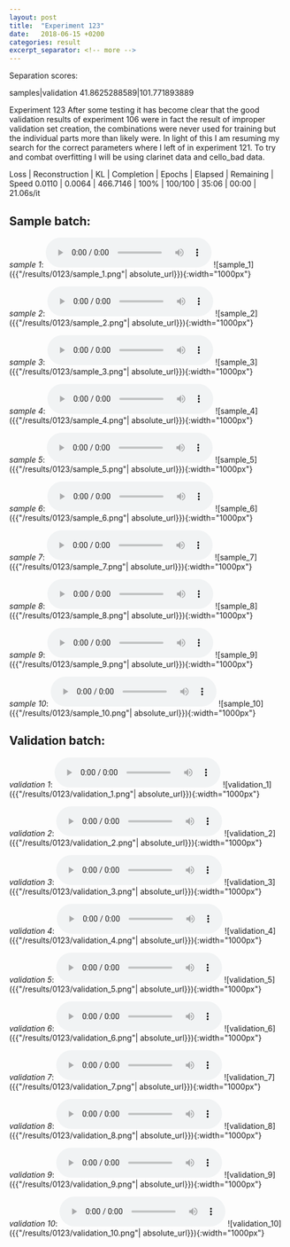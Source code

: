 ```yaml
---
layout: post
title:  "Experiment 123"
date:   2018-06-15 +0200
categories: result
excerpt_separator: <!-- more -->
---
```

Separation scores:

samples|validation
41.8625288589|101.771893889
<!-- more -->
Experiment 123
After some testing it has become clear that the good validation results of experiment 106 were in fact the result of improper validation set creation, the combinations were never used for training but the individual parts more than likely were.
In light of this I am resuming my search for the correct parameters where I left of in experiment 121. To try and combat overfitting I will be using clarinet data and cello_bad data.

Loss | Reconstruction | KL | Completion | Epochs | Elapsed | Remaining | Speed
0.0110 | 0.0064 | 466.7146 | 100% | 100/100 | 35:06 | 00:00 | 21.06s/it

## **Sample batch**:
_sample 1_:
<audio src="/ResultsOverview/results/0123/sample_1.wav" controls preload></audio>
![sample_1]({{"/results/0123/sample_1.png"| absolute_url}}){:width="1000px"}

_sample 2_:
<audio src="/ResultsOverview/results/0123/sample_2.wav" controls preload></audio>
![sample_2]({{"/results/0123/sample_2.png"| absolute_url}}){:width="1000px"}

_sample 3_:
<audio src="/ResultsOverview/results/0123/sample_3.wav" controls preload></audio>
![sample_3]({{"/results/0123/sample_3.png"| absolute_url}}){:width="1000px"}

_sample 4_:
<audio src="/ResultsOverview/results/0123/sample_4.wav" controls preload></audio>
![sample_4]({{"/results/0123/sample_4.png"| absolute_url}}){:width="1000px"}

_sample 5_:
<audio src="/ResultsOverview/results/0123/sample_5.wav" controls preload></audio>
![sample_5]({{"/results/0123/sample_5.png"| absolute_url}}){:width="1000px"}

_sample 6_:
<audio src="/ResultsOverview/results/0123/sample_6.wav" controls preload></audio>
![sample_6]({{"/results/0123/sample_6.png"| absolute_url}}){:width="1000px"}

_sample 7_:
<audio src="/ResultsOverview/results/0123/sample_7.wav" controls preload></audio>
![sample_7]({{"/results/0123/sample_7.png"| absolute_url}}){:width="1000px"}

_sample 8_:
<audio src="/ResultsOverview/results/0123/sample_8.wav" controls preload></audio>
![sample_8]({{"/results/0123/sample_8.png"| absolute_url}}){:width="1000px"}

_sample 9_:
<audio src="/ResultsOverview/results/0123/sample_9.wav" controls preload></audio>
![sample_9]({{"/results/0123/sample_9.png"| absolute_url}}){:width="1000px"}

_sample 10_:
<audio src="/ResultsOverview/results/0123/sample_10.wav" controls preload></audio>
![sample_10]({{"/results/0123/sample_10.png"| absolute_url}}){:width="1000px"}

## **Validation batch**:
_validation 1_:
<audio src="/ResultsOverview/results/0123/validation_1.wav" controls preload></audio>
![validation_1]({{"/results/0123/validation_1.png"| absolute_url}}){:width="1000px"}

_validation 2_:
<audio src="/ResultsOverview/results/0123/validation_2.wav" controls preload></audio>
![validation_2]({{"/results/0123/validation_2.png"| absolute_url}}){:width="1000px"}

_validation 3_:
<audio src="/ResultsOverview/results/0123/validation_3.wav" controls preload></audio>
![validation_3]({{"/results/0123/validation_3.png"| absolute_url}}){:width="1000px"}

_validation 4_:
<audio src="/ResultsOverview/results/0123/validation_4.wav" controls preload></audio>
![validation_4]({{"/results/0123/validation_4.png"| absolute_url}}){:width="1000px"}

_validation 5_:
<audio src="/ResultsOverview/results/0123/validation_5.wav" controls preload></audio>
![validation_5]({{"/results/0123/validation_5.png"| absolute_url}}){:width="1000px"}

_validation 6_:
<audio src="/ResultsOverview/results/0123/validation_6.wav" controls preload></audio>
![validation_6]({{"/results/0123/validation_6.png"| absolute_url}}){:width="1000px"}

_validation 7_:
<audio src="/ResultsOverview/results/0123/validation_7.wav" controls preload></audio>
![validation_7]({{"/results/0123/validation_7.png"| absolute_url}}){:width="1000px"}

_validation 8_:
<audio src="/ResultsOverview/results/0123/validation_8.wav" controls preload></audio>
![validation_8]({{"/results/0123/validation_8.png"| absolute_url}}){:width="1000px"}

_validation 9_:
<audio src="/ResultsOverview/results/0123/validation_9.wav" controls preload></audio>
![validation_9]({{"/results/0123/validation_9.png"| absolute_url}}){:width="1000px"}

_validation 10_:
<audio src="/ResultsOverview/results/0123/validation_10.wav" controls preload></audio>
![validation_10]({{"/results/0123/validation_10.png"| absolute_url}}){:width="1000px"}
